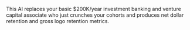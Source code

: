 This AI replaces your basic $200K/year investment banking and venture capital associate who just crunches your cohorts and produces net dollar retention and gross logo retention metrics.

